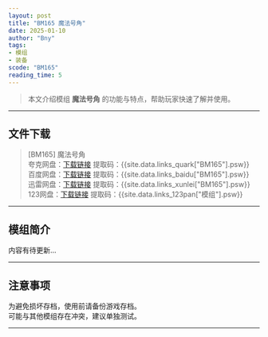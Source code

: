 ```yaml
---
layout: post
title: "BM165 魔法号角"
date: 2025-01-10
author: "Bny"
tags: 
- 模组
- 装备
scode: "BM165"
reading_time: 5
---
```


> 本文介绍模组 **魔法号角** 的功能与特点，帮助玩家快速了解并使用。

---

## 文件下载

> [BM165] 魔法号角  
夸克网盘：[下载链接]({{site.data.links_quark["BM165"].url}}) 提取码：{{site.data.links_quark["BM165"].psw}}  
百度网盘：[下载链接]({{site.data.links_baidu["BM165"].url}}) 提取码：{{site.data.links_baidu["BM165"].psw}}  
迅雷网盘：[下载链接]({{site.data.links_xunlei["BM165"].url}}) 提取码：{{site.data.links_xunlei["BM165"].psw}}  
123网盘：[下载链接]({{site.data.links_123pan["模组"].url}}) 提取码：{{site.data.links_123pan["模组"].psw}}  

---

## 模组简介

>  
内容有待更新...  

---

## 注意事项

>  
为避免损坏存档，使用前请备份游戏存档。  
可能与其他模组存在冲突，建议单独测试。  

---

